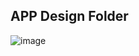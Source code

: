 ## APP Design Folder
![image](https://github.com/The-Cool-Kids-2024/BudgetingApp/assets/156466938/324969de-cc97-47a2-a3e0-84d567b1f04f)
